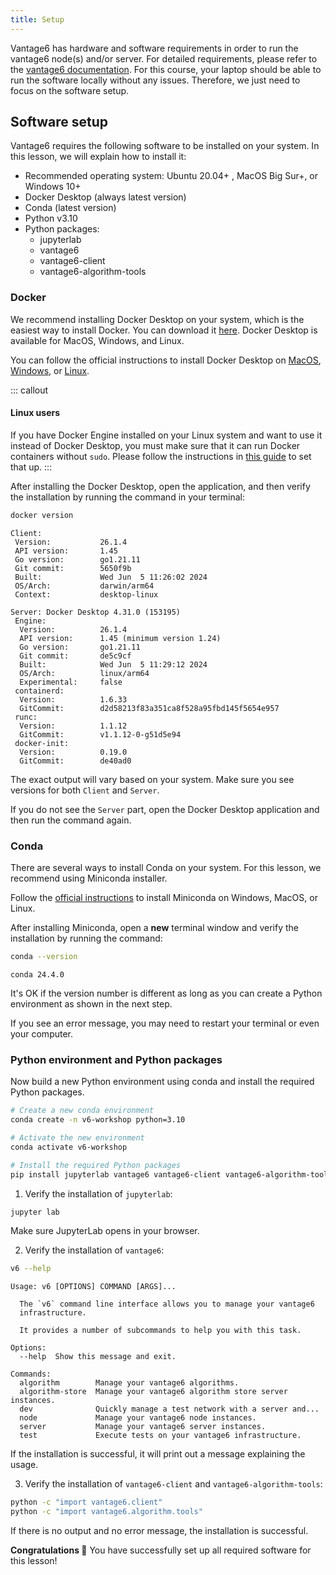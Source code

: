 ```yaml
---
title: Setup
---
```


Vantage6 has hardware and software requirements in order to run the vantage6 node(s) and/or server. For detailed requirements, please refer to the [vantage6 documentation](https://docs.vantage6.ai/en/main/node/requirements.html). For this course, your laptop should be able to run the software locally without any issues. Therefore, we just need to focus on the software setup.

## Software setup

Vantage6 requires the following software to be installed on your system. In this lesson, we will explain how to install it:

- Recommended operating system: Ubuntu 20.04+ , MacOS Big Sur+, or Windows 10+
- Docker Desktop (always latest version)
- Conda (latest version)
- Python v3.10
- Python packages:
  - jupyterlab
  - vantage6
  - vantage6-client
  - vantage6-algorithm-tools

### Docker

We recommend installing Docker Desktop on your system, which is the easiest way to install Docker. You can download it [here](https://www.docker.com/products/docker-desktop). Docker Desktop is available for MacOS, Windows, and Linux.

You can follow the official instructions to install Docker Desktop on [MacOS](https://docs.docker.com/desktop/install/mac-install/), [Windows](https://docs.docker.com/desktop/install/windows-install/), or [Linux](https://docs.docker.com/desktop/install/linux-install/).

::: callout

#### Linux users

If you have Docker Engine installed on your Linux system and want to use it instead of Docker Desktop, you must make sure that it can run Docker containers without `sudo`. Please follow the instructions in [this guide](https://docs.docker.com/engine/install/linux-postinstall/) to set that up.
:::

After installing the Docker Desktop, open the application, and then verify the installation by running the command in your terminal:

```bash
docker version
```

```Output
Client:
 Version:           26.1.4
 API version:       1.45
 Go version:        go1.21.11
 Git commit:        5650f9b
 Built:             Wed Jun  5 11:26:02 2024
 OS/Arch:           darwin/arm64
 Context:           desktop-linux

Server: Docker Desktop 4.31.0 (153195)
 Engine:
  Version:          26.1.4
  API version:      1.45 (minimum version 1.24)
  Go version:       go1.21.11
  Git commit:       de5c9cf
  Built:            Wed Jun  5 11:29:12 2024
  OS/Arch:          linux/arm64
  Experimental:     false
 containerd:
  Version:          1.6.33
  GitCommit:        d2d58213f83a351ca8f528a95fbd145f5654e957
 runc:
  Version:          1.1.12
  GitCommit:        v1.1.12-0-g51d5e94
 docker-init:
  Version:          0.19.0
  GitCommit:        de40ad0
```

The exact output will vary based on your system. Make sure you see versions for both `Client` and `Server`.

If you do not see the `Server` part, open the Docker Desktop application and then run the command again.

### Conda

There are several ways to install Conda on your system. For this lesson, we recommend using Miniconda installer.

Follow the [official instructions](https://docs.anaconda.com/free/miniconda/) to install Miniconda on Windows, MacOS, or Linux.

After installing Miniconda, open a **new** terminal window and verify the installation by running the command:

```bash
conda --version
```

```Output
conda 24.4.0
```

It's OK if the version number is different as long as you can create a Python environment as shown in the next step.

If you see an error message, you may need to restart your terminal or even your computer.

### Python environment and Python packages

Now build a new Python environment using conda and install the required Python packages.

```bash
# Create a new conda environment
conda create -n v6-workshop python=3.10

# Activate the new environment
conda activate v6-workshop

# Install the required Python packages
pip install jupyterlab vantage6 vantage6-client vantage6-algorithm-tools
```

1. Verify the installation of `jupyterlab`:

```bash
jupyter lab
```

Make sure JupyterLab opens in your browser.

2. Verify the installation of `vantage6`:

```bash
v6 --help
```

```Output
Usage: v6 [OPTIONS] COMMAND [ARGS]...

  The `v6` command line interface allows you to manage your vantage6
  infrastructure.

  It provides a number of subcommands to help you with this task.

Options:
  --help  Show this message and exit.

Commands:
  algorithm        Manage your vantage6 algorithms.
  algorithm-store  Manage your vantage6 algorithm store server instances.
  dev              Quickly manage a test network with a server and...
  node             Manage your vantage6 node instances.
  server           Manage your vantage6 server instances.
  test             Execute tests on your vantage6 infrastructure.
```

If the installation is successful, it will print out a message explaining the usage.

3. Verify the installation of `vantage6-client` and `vantage6-algorithm-tools`:

```bash
python -c "import vantage6.client"
python -c "import vantage6.algorithm.tools"
```

If there is no output and no error message, the installation is successful.

**Congratulations 🎉** You have successfully set up all required software for this lesson!
